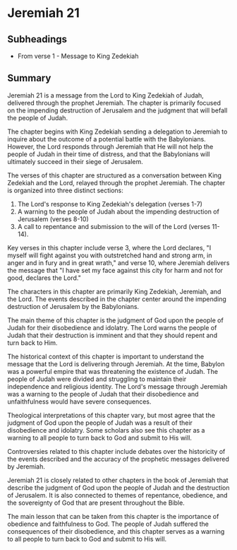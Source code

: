 # Jeremiah 21

## Subheadings

* From verse 1 - Message to King Zedekiah

## Summary

Jeremiah 21 is a message from the Lord to King Zedekiah of Judah, delivered through the prophet Jeremiah. The chapter is primarily focused on the impending destruction of Jerusalem and the judgment that will befall the people of Judah.

The chapter begins with King Zedekiah sending a delegation to Jeremiah to inquire about the outcome of a potential battle with the Babylonians. However, the Lord responds through Jeremiah that He will not help the people of Judah in their time of distress, and that the Babylonians will ultimately succeed in their siege of Jerusalem.

The verses of this chapter are structured as a conversation between King Zedekiah and the Lord, relayed through the prophet Jeremiah. The chapter is organized into three distinct sections: 
1) The Lord's response to King Zedekiah's delegation (verses 1-7)
2) A warning to the people of Judah about the impending destruction of Jerusalem (verses 8-10)
3) A call to repentance and submission to the will of the Lord (verses 11-14).

Key verses in this chapter include verse 3, where the Lord declares, "I myself will fight against you with outstretched hand and strong arm, in anger and in fury and in great wrath," and verse 10, where Jeremiah delivers the message that "I have set my face against this city for harm and not for good, declares the Lord."

The characters in this chapter are primarily King Zedekiah, Jeremiah, and the Lord. The events described in the chapter center around the impending destruction of Jerusalem by the Babylonians.

The main theme of this chapter is the judgment of God upon the people of Judah for their disobedience and idolatry. The Lord warns the people of Judah that their destruction is imminent and that they should repent and turn back to Him.

The historical context of this chapter is important to understand the message that the Lord is delivering through Jeremiah. At the time, Babylon was a powerful empire that was threatening the existence of Judah. The people of Judah were divided and struggling to maintain their independence and religious identity. The Lord's message through Jeremiah was a warning to the people of Judah that their disobedience and unfaithfulness would have severe consequences.

Theological interpretations of this chapter vary, but most agree that the judgment of God upon the people of Judah was a result of their disobedience and idolatry. Some scholars also see this chapter as a warning to all people to turn back to God and submit to His will.

Controversies related to this chapter include debates over the historicity of the events described and the accuracy of the prophetic messages delivered by Jeremiah.

Jeremiah 21 is closely related to other chapters in the book of Jeremiah that describe the judgment of God upon the people of Judah and the destruction of Jerusalem. It is also connected to themes of repentance, obedience, and the sovereignty of God that are present throughout the Bible.

The main lesson that can be taken from this chapter is the importance of obedience and faithfulness to God. The people of Judah suffered the consequences of their disobedience, and this chapter serves as a warning to all people to turn back to God and submit to His will.